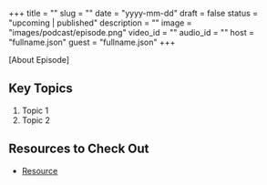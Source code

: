 +++
title = ""
slug = ""
date = "yyyy-mm-dd"
draft = false
status = "upcoming | published"
description = ""
image = "images/podcast/episode.png"
video_id = ""
audio_id = ""
host = "fullname.json"
guest = "fullname.json"
+++

[About Episode]

## Key Topics

1. Topic 1
2. Topic 2

## Resources to Check Out

- [Resource](link)